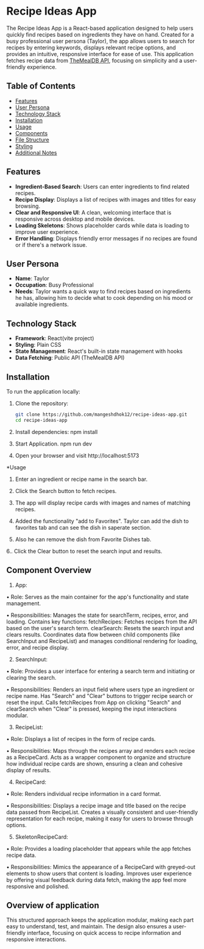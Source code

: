# Recipe Ideas App

The Recipe Ideas App is a React-based application designed to help users quickly find recipes based on ingredients they have on hand. Created for a busy professional user persona (Taylor), the app allows users to search for recipes by entering keywords, displays relevant recipe options, and provides an intuitive, responsive interface for ease of use. This application fetches recipe data from [TheMealDB API](https://www.themealdb.com/), focusing on simplicity and a user-friendly experience.

## Table of Contents
- [Features](#features)
- [User Persona](#user-persona)
- [Technology Stack](#technology-stack)
- [Installation](#installation)
- [Usage](#usage)
- [Components](#components)
- [File Structure](#file-structure)
- [Styling](#styling)
- [Additional Notes](#additional-notes)

## Features
- **Ingredient-Based Search**: Users can enter ingredients to find related recipes.
- **Recipe Display**: Displays a list of recipes with images and titles for easy browsing.
- **Clear and Responsive UI**: A clean, welcoming interface that is responsive across desktop and mobile devices.
- **Loading Skeletons**: Shows placeholder cards while data is loading to improve user experience.
- **Error Handling**: Displays friendly error messages if no recipes are found or if there's a network issue.

## User Persona
- **Name**: Taylor
- **Occupation**: Busy Professional
- **Needs**: Taylor wants a quick way to find recipes based on ingredients he has, allowing him to decide what to cook depending on his mood or available ingredients.

## Technology Stack
- **Framework**: React(vite project)
- **Styling**: Plain CSS
- **State Management**: React's built-in state management with hooks
- **Data Fetching**: Public API (TheMealDB API)

## Installation

To run the application locally:

1. Clone the repository:
   ```bash
   git clone https://github.com/mangeshdhok12/recipe-ideas-app.git
   cd recipe-ideas-app

2. Install dependencies:
 npm install

3. Start Application.
npm run dev

4. Open your browser and visit http://localhost:5173

*Usage

1. Enter an ingredient or recipe name in the search bar.

2. Click the Search button to fetch recipes.

3. The app will display recipe cards with images and names of matching recipes.

4. Added the functionality "add to Favorites". Taylor can add the dish to favorites tab and can see the dish in saperate section.

5. Also he can remove the dish from Favorite Dishes tab.

6.. Click the Clear button to reset the search input and results.

## Component Overview

1. App:

• Role: Serves as the main container for the app's functionality and state management.

• Responsibilities:
Manages the state for searchTerm, recipes, error, and loading.
Contains key functions:
fetchRecipes: Fetches recipes from the API based on the user's search term.
clearSearch: Resets the search input and clears results.
Coordinates data flow between child components (like SearchInput and RecipeList) and manages conditional rendering for loading, error, and recipe display.

2. SearchInput:

• Role: Provides a user interface for entering a search term and initiating or clearing the search.

• Responsibilities:
Renders an input field where users type an ingredient or recipe name.
Has "Search" and "Clear" buttons to trigger recipe search or reset the input.
Calls fetchRecipes from App on clicking "Search" and clearSearch when "Clear" is pressed, keeping the input interactions modular.

3. RecipeList:

• Role: Displays a list of recipes in the form of recipe cards.

• Responsibilities:
Maps through the recipes array and renders each recipe as a RecipeCard.
Acts as a wrapper component to organize and structure how individual recipe cards are shown, ensuring a clean and cohesive display of results.

4. RecipeCard:

• Role: Renders individual recipe information in a card format.

• Responsibilities:
Displays a recipe image and title based on the recipe data passed from RecipeList.
Creates a visually consistent and user-friendly representation for each recipe, making it easy for users to browse through options.

5. SkeletonRecipeCard:

• Role: Provides a loading placeholder that appears while the app fetches recipe data.

• Responsibilities:
Mimics the appearance of a RecipeCard with greyed-out elements to show users that content is loading.
Improves user experience by offering visual feedback during data fetch, making the app feel more responsive and polished.

## Overview of application
This structured approach keeps the application modular, making each part easy to understand, test, and maintain. The design also ensures a user-friendly interface, focusing on quick access to recipe information and responsive interactions.